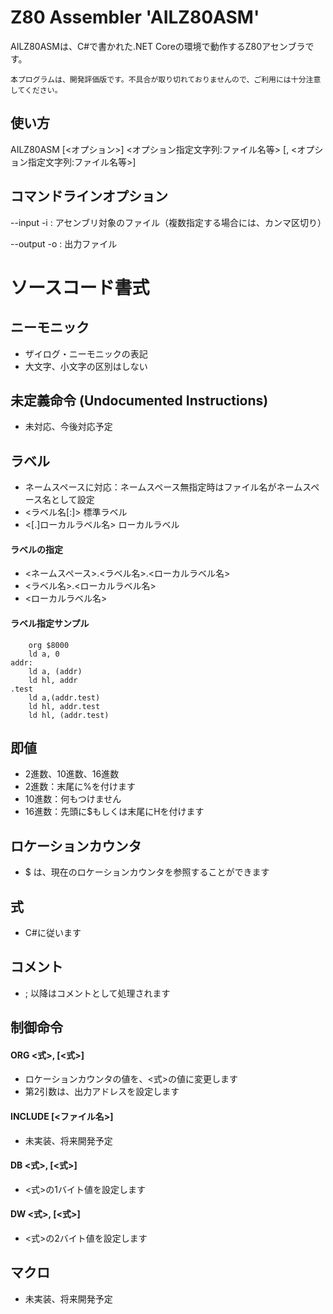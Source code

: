 # Z80 Assembler 'AILZ80ASM'
AILZ80ASMは、C#で書かれた.NET Coreの環境で動作するZ80アセンブラです。

`本プログラムは、開発評価版です。不具合が取り切れておりませんので、ご利用には十分注意してください。`

## 使い方
AILZ80ASM [<オプション>] <オプション指定文字列:ファイル名等> [, <オプション指定文字列:ファイル名等>]

## コマンドラインオプション
--input -i : アセンブリ対象のファイル（複数指定する場合には、カンマ区切り）

--output -o  : 出力ファイル

# ソースコード書式

## ニーモニック
- ザイログ・ニーモニックの表記
- 大文字、小文字の区別はしない

## 未定義命令 (Undocumented Instructions) 
- 未対応、今後対応予定

## ラベル
- ネームスペースに対応：ネームスペース無指定時はファイル名がネームスペース名として設定
- <ラベル名[:]> 標準ラベル
- <[.]ローカルラベル名> ローカルラベル

#### ラベルの指定
- <ネームスペース>.<ラベル名>.<ローカルラベル名>
- <ラベル名>.<ローカルラベル名>
- <ローカルラベル名>

#### ラベル指定サンプル
```
	org $8000
	ld a, 0
addr:
	ld a, (addr)
	ld hl, addr
.test
	ld a,(addr.test)
	ld hl, addr.test
	ld hl, (addr.test)
```

## 即値
- 2進数、10進数、16進数
- 2進数：末尾に%を付けます
- 10進数：何もつけません
- 16進数：先頭に$もしくは末尾にHを付けます

## ロケーションカウンタ
- $ は、現在のロケーションカウンタを参照することができます

## 式
- C#に従います

## コメント
- ; 以降はコメントとして処理されます

## 制御命令
#### ORG <式>, [<式>]
- ロケーションカウンタの値を、<式>の値に変更します
- 第2引数は、出力アドレスを設定します
#### INCLUDE [<ファイル名>]
- 未実装、将来開発予定
#### DB <式>, [<式>]
- <式>の1バイト値を設定します
#### DW <式>, [<式>]
- <式>の2バイト値を設定します

## マクロ
- 未実装、将来開発予定
